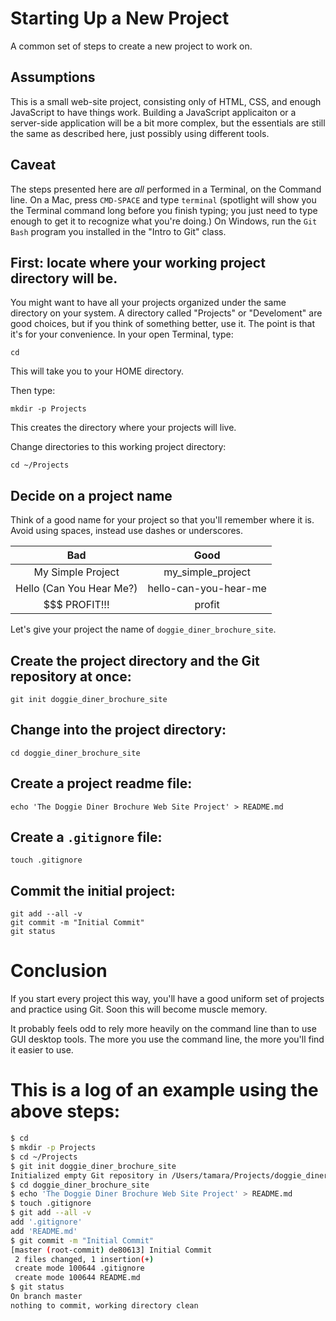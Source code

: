 # Starting Up a New Project

A common set of steps to create a new project to work on.

## Assumptions

This is a small web-site project, consisting only of HTML, CSS, and enough JavaScript to have things work. Building a JavaScript applicaiton or a server-side application will be a bit more complex, but the essentials are still the same as described here, just possibly using different tools.

## Caveat

The steps presented here are *all* performed in a Terminal, on the Command line. On a Mac, press `CMD-SPACE` and type `terminal` (spotlight will show you the Terminal command long before you finish typing; you just need to type enough to get it to recognize what you're doing.) On Windows, run the `Git Bash` program you installed in the "Intro to Git" class.


## First: locate where your working project directory will be.

You might want to have all your projects organized under the same directory on your system. A directory called "Projects" or "Develoment" are good choices, but if you think of something better, use it. The point is that it's for your convenience. In your open Terminal, type:

	cd

This will take you to your HOME directory.

Then type:

    mkdir -p Projects

This creates the directory where your projects will live.

Change directories to this working project directory:

    cd ~/Projects

## Decide on a project name

Think of a good name for your project so that you'll remember where it is. Avoid using spaces, instead use dashes or underscores.

| Bad | Good |
|:--------------:|:--------------:|
| My Simple Project | my_simple_project |
| Hello (Can You Hear Me?) | hello-can-you-hear-me |
| $$$ PROFIT!!! | profit |

Let's give your project the name of `doggie_diner_brochure_site`.

## Create the project directory **and** the Git repository at once:

    git init doggie_diner_brochure_site

## Change into the project directory:

    cd doggie_diner_brochure_site

## Create a project readme file:

    echo 'The Doggie Diner Brochure Web Site Project' > README.md

## Create a `.gitignore` file:

    touch .gitignore

## Commit the initial project:

    git add --all -v
    git commit -m "Initial Commit"
    git status

# Conclusion

If you start every project this way, you'll have a good uniform set of projects and practice using Git. Soon this will become muscle memory.

It probably feels odd to rely more heavily on the command line than to use GUI desktop tools. The more you use the command line, the more you'll find it easier to use.

# This is a log of an example using the above steps:

``` bash
$ cd
$ mkdir -p Projects
$ cd ~/Projects
$ git init doggie_diner_brochure_site
Initialized empty Git repository in /Users/tamara/Projects/doggie_diner_brochure_site/.git/
$ cd doggie_diner_brochure_site
$ echo 'The Doggie Diner Brochure Web Site Project' > README.md
$ touch .gitignore
$ git add --all -v
add '.gitignore'
add 'README.md'
$ git commit -m "Initial Commit"
[master (root-commit) de80613] Initial Commit
 2 files changed, 1 insertion(+)
 create mode 100644 .gitignore
 create mode 100644 README.md
$ git status
On branch master
nothing to commit, working directory clean
```
